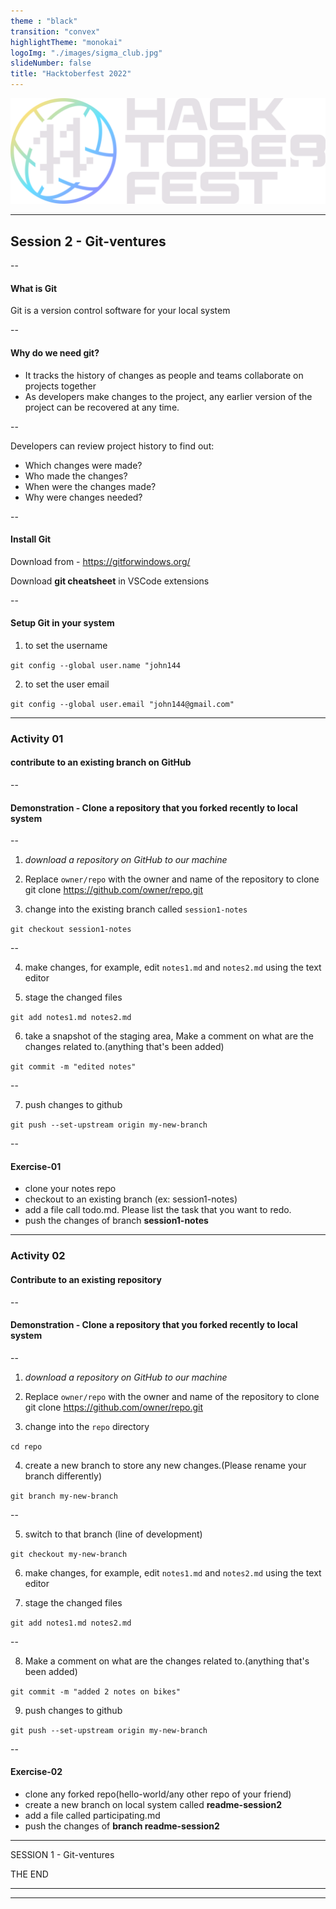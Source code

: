 ```yaml
---
theme : "black"
transition: "convex"
highlightTheme: "monokai"
logoImg: "./images/sigma_club.jpg"
slideNumber: false
title: "Hacktoberfest 2022"
---
```


<link rel="stylesheet" href="https://cdnjs.cloudflare.com/ajax/libs/reveal.js/4.4.0/reveal.min.css">
<link rel="stylesheet" href="https://cdnjs.cloudflare.com/ajax/libs/reveal.js/4.4.0/reveal.js">
<link rel="stylesheet" href="https://cdnjs.cloudflare.com/ajax/libs/reveal.js/4.4.0/theme/black.min.css">
<link rel="stylesheet" href="https://cdnjs.cloudflare.com/ajax/libs/reveal.js/4.4.0/plugin/highlight/highlight.min.js">

<!-- .slide: data-background="bvjsc-54*54.png" -->

![Hacktoberfest](./images/Hfest-Logo-2-Color-Manga%402x.png)

---

## Session 2 - Git-ventures

--

#### What is Git

Git is a version control software for your local system

--

#### Why do we need git?

- It tracks the history of changes as people and teams collaborate on projects together
- As developers make changes to the project, any earlier version of the project can be recovered at any time.

--

Developers can review project history to find out:

- Which changes were made?
- Who made the changes?
- When were the changes made?
- Why were changes needed?

--

#### Install Git

Download from - https://gitforwindows.org/

Download **git cheatsheet** in VSCode extensions

--

#### Setup Git in your system

1. to set the username

`git config --global user.name "john144`

2. to set the user email

`git config --global user.email "john144@gmail.com"`

---

### Activity 01
#### contribute to an existing branch on GitHub

--

#### Demonstration -  Clone a repository that you forked recently to local system

--

1. *download a repository on GitHub to our machine*
2. Replace `owner/repo` with the owner and name of the repository to clone
git clone https://github.com/owner/repo.git

3. change into the existing branch called `session1-notes`
 
`git checkout session1-notes`

--

4. make changes, for example, edit `notes1.md` and `notes2.md` using the text editor

5. stage the changed files

`git add notes1.md notes2.md`

6. take a snapshot of the staging area, Make a comment on what are the changes related to.(anything that's been added)

`git commit -m "edited notes"`

--

7. push changes to github

`git push --set-upstream origin my-new-branch`

--

#### Exercise-01

- clone your notes repo 
- checkout to an existing branch (ex: session1-notes)
- add a file call todo.md. Please list the task that you want to redo.
- push the changes of branch **session1-notes**

---

### Activity 02
#### Contribute to an existing repository

--

#### Demonstration -  Clone a repository that you forked recently to local system

--

1. *download a repository on GitHub to our machine*
2. Replace `owner/repo` with the owner and name of the repository to clone
git clone https://github.com/owner/repo.git

3. change into the `repo` directory
 
`cd repo`

4. create a new branch to store any new changes.(Please rename your branch differently)

`git branch my-new-branch`

--

5. switch to that branch (line of development)

`git checkout my-new-branch`

6. make changes, for example, edit `notes1.md` and `notes2.md` using the text editor

7. stage the changed files

`git add notes1.md notes2.md`

--

8. Make a comment on what are the changes related to.(anything that's been added)

`git commit -m "added 2 notes on bikes"`

9. push changes to github

`git push --set-upstream origin my-new-branch`

--

#### Exercise-02

- clone any forked repo(hello-world/any other repo of your friend)
- create a new branch on local system called **readme-session2**
- add a file called participating.md
- push the changes of **branch readme-session2**

---

SESSION 1 - Git-ventures

THE END

---


---